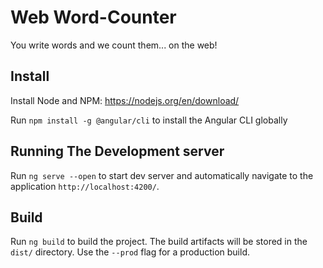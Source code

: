 # Web Word-Counter
You write words and we count them... on the web!

## Install
Install Node and NPM: https://nodejs.org/en/download/

Run `npm install -g @angular/cli` to install the Angular CLI globally


## Running The Development server

Run `ng serve --open` to start dev server and automatically navigate to the application `http://localhost:4200/`.

## Build

Run `ng build` to build the project. The build artifacts will be stored in the `dist/` directory. Use the `--prod` flag for a production build.
